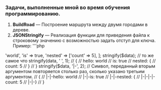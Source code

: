 ### Задачи, выполненные мной во время обучения программированию.
1. **BuildRoad** — Построение маршрута между двумя городами в дереве.
2. **JSONStringify** — Реализация функции для приведения файла к строковому значению с возможностью задать отступ для ключа.
    Пример:
    '''php
<?php

stringify('hello'); // hello – значение приведено к строке, но не имеет кавычек
stringify(true);    // true
stringify(5);       // 5

$data = [
    'hello' => 'world',
    'is' => true,
    'nested' => ['count' => 5],
];

stringify($data); // то же самое что stringify(data, ' ', 1);
// {
//  hello: world
//  is: true
//  nested: {
//   count: 5
//  }
// }

stringify($data, '|-', 2);
// Символ, переданный вторым аргументом повторяется столько раз, сколько указано третьим аргументом.
// {
// |-|-hello: world
// |-|-is: true
// |-|-nested: {
// |-|-|-|-count: 5
// |-|-}
// }